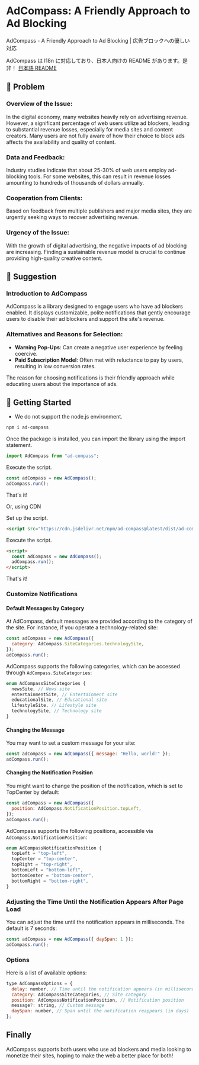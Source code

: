 # AdCompass: A Friendly Approach to Ad Blocking

AdCompass - A Friendly Approach to Ad Blocking | 広告ブロックへの優しい対応

AdCompass は I18n に対応しており、日本人向けの README があります。是非！
<a href="./docs/ja/README.md">日本語 README</a>

## 👀 Problem

### Overview of the Issue:

In the digital economy, many websites heavily rely on advertising revenue. However, a significant percentage of web users utilize ad blockers, leading to substantial revenue losses, especially for media sites and content creators. Many users are not fully aware of how their choice to block ads affects the availability and quality of content.

### Data and Feedback:

Industry studies indicate that about 25-30% of web users employ ad-blocking tools. For some websites, this can result in revenue losses amounting to hundreds of thousands of dollars annually.

### Cooperation from Clients:

Based on feedback from multiple publishers and major media sites, they are urgently seeking ways to recover advertising revenue.

### Urgency of the Issue:

With the growth of digital advertising, the negative impacts of ad blocking are increasing. Finding a sustainable revenue model is crucial to continue providing high-quality creative content.

## 💭 Suggestion

### Introduction to AdCompass

AdCompass is a library designed to engage users who have ad blockers enabled. It displays customizable, polite notifications that gently encourage users to disable their ad blockers and support the site's revenue.

### **Alternatives and Reasons for Selection**:

- **Warning Pop-Ups**: Can create a negative user experience by feeling coercive.
- **Paid Subscription Model**: Often met with reluctance to pay by users, resulting in low conversion rates.

The reason for choosing notifications is their friendly approach while educating users about the importance of ads.

## 🚀 Getting Started

- We do not support the node.js environment.

```bash
npm i ad-compass
```

Once the package is installed, you can import the library using the import statement.

```javascript
import AdCompass from "ad-compass";
```

Execute the script.

```javascript
const adCompass = new AdCompass();
adCompass.run();
```

That's it!

Or, using CDN

Set up the script.

```html
<script src="https://cdn.jsdelivr.net/npm/ad-compass@latest/dist/ad-compass.umd.js"></script>
```

Execute the script.

```html
<script>
  const adCompass = new AdCompass();
  adCompass.run();
</script>
```

That's it!

### Customize Notifications

#### Default Messages by Category

At AdCompass, default messages are provided according to the category of the site. For instance, if you operate a technology-related site:

```javascript
const adCompass = new AdCompass({
  category: AdCompass.SiteCategories.technologySite,
});
adCompass.run();
```

AdCompass supports the following categories, which can be accessed through `AdCompass.SiteCategories`:

```typescript
enum AdCompassSiteCategories {
  newsSite, // News site
  entertainmentSite, // Entertainment site
  educationalSite, // Educational site
  lifestyleSite, // Lifestyle site
  technologySite, // Technology site
}
```

#### Changing the Message

You may want to set a custom message for your site:

```javascript
const adCompass = new AdCompass({ message: "Hello, world!" });
adCompass.run();
```

#### Changing the Notification Position

You might want to change the position of the notification, which is set to TopCenter by default:

```javascript
const adCompass = new AdCompass({
  position: AdCompass.NotificationPosition.topLeft,
});
adCompass.run();
```

AdCompass supports the following positions, accessible via `AdCompass.NotificationPosition`:

```typescript
enum AdCompassNotificationPosition {
  topLeft = "top-left",
  topCenter = "top-center",
  topRight = "top-right",
  bottomLeft = "bottom-left",
  bottomCenter = "bottom-center",
  bottomRight = "bottom-right",
}
```

### Adjusting the Time Until the Notification Appears After Page Load

You can adjust the time until the notification appears in milliseconds. The default is 7 seconds:

```javascript
const adCompass = new AdCompass({ daySpan: 1 });
adCompass.run();
```

### Options

Here is a list of available options:

```javascript
type AdCompassOptions = {
  delay: number, // Time until the notification appears (in milliseconds)
  category: AdCompassSiteCategories, // Site category
  position: AdCompassNotificationPosition, // Notification position
  message?: string, // Custom message
  daySpan: number, // Span until the notification reappears (in days)
};
```

## Finally

AdCompass supports both users who use ad blockers and media looking to monetize their sites, hoping to make the web a better place for both!
